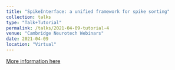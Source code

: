 ```yaml
---
title: "SpikeInterface: a unified framework for spike sorting"
collection: talks
type: "Talk+Tutorial"
permalink: /talks/2021-04-09-tutorial-4
venue: "Cambridge Neurotech Webinars"
date: 2021-04-09
location: "Virtual"
---
```


[More information here](https://www.cambridgeneurotech.com/webinars/spike-sorting)
